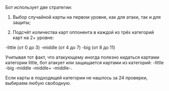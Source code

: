 Бот использует две стратегии: 

1. Выбор случайной карты на первом уровне, как для атаки, так и для защиты;

2. Подсчёт количества карт оппонента в каждой из трёх категорий карт на 2+ уровне:

-little (от 0 до 3)
-middle (от 4 до 7)
-big (от 8 до 11)

Учитывая тот факт, что атакующему иногда полезно кидаться картами категории little, бот атакует или защищается картами из категорий: 
-little 
-big 
-middle 
-middle+ 
-middle-.

Если карты в подходящей категории не нашлось за 24 проверки, выбираем любую свободную.
